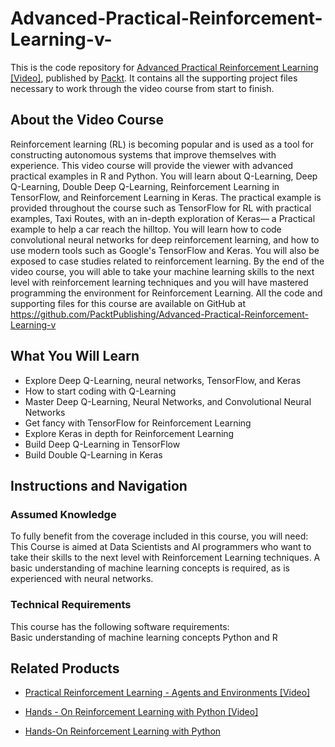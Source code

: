 # Advanced-Practical-Reinforcement-Learning-v-
This is the code repository for [Advanced Practical Reinforcement Learning [Video]](https://www.packtpub.com/web-development/mastering-selenium-webdriver-3x-test-automation-video?utm_source=github&utm_medium=repository&utm_campaign=9781789535518), published by [Packt](https://www.packtpub.com/?utm_source=github). It contains all the supporting project files necessary to work through the video course from start to finish.
## About the Video Course
Reinforcement learning (RL) is becoming popular and is used as a tool for constructing autonomous systems that improve themselves with experience. This video course will provide the viewer with advanced practical examples in R and Python. You will learn about Q-Learning, Deep Q-Learning, Double Deep Q-Learning, Reinforcement Learning in TensorFlow, and Reinforcement Learning in Keras. The practical example is provided throughout the course such as TensorFlow for RL with practical examples, Taxi Routes, with an in-depth exploration of Keras— a Practical example to help a car reach the hilltop.
You will learn how to code convolutional neural networks for deep reinforcement learning, and how to use modern tools such as Google's TensorFlow and Keras. You will also be exposed to case studies related to reinforcement learning. By the end of the video course, you will able to take your machine learning skills to the next level with reinforcement learning techniques and you will have mastered programming the environment for Reinforcement Learning.
All the code and supporting files for this course are available on GitHub at https://github.com/PacktPublishing/Advanced-Practical-Reinforcement-Learning-v

<H2>What You Will Learn</H2>
<DIV class=book-info-will-learn-text>
<UL>
<LI>Explore Deep Q-Learning, neural networks, TensorFlow, and Keras 
<LI>How to start coding with Q-Learning
<LI>Master Deep Q-Learning, Neural Networks, and Convolutional Neural Networks 
<LI>Get fancy with TensorFlow for Reinforcement Learning 
<LI>Explore Keras in depth for Reinforcement Learning 
<LI>Build Deep Q-Learning in TensorFlow 
<LI>Build Double Q-Learning in Keras</LI></UL></DIV>

## Instructions and Navigation
### Assumed Knowledge
To fully benefit from the coverage included in this course, you will need:<br/>
This Course is aimed at Data Scientists and AI programmers who want to take their skills to the next level with Reinforcement Learning techniques. A basic understanding of machine learning concepts is required, as is experienced with neural networks.
### Technical Requirements
This course has the following software requirements:<br/>
Basic understanding of machine learning concepts
Python and R

## Related Products
* [Practical Reinforcement Learning - Agents and Environments [Video]](https://www.packtpub.com/big-data-and-business-intelligence/practical-reinforcement-learning-agents-and-environments-video)

* [Hands - On Reinforcement Learning with Python [Video]](https://www.packtpub.com/big-data-and-business-intelligence/hands-reinforcement-learning-python-video)

* [Hands-On Reinforcement Learning with Python](https://www.packtpub.com/big-data-and-business-intelligence/hands-reinforcement-learning-python)

